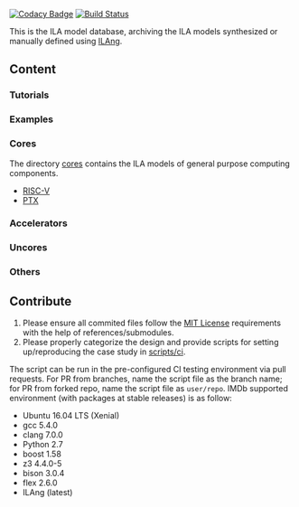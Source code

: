 [![Codacy Badge](https://api.codacy.com/project/badge/Grade/129d02949d13460c910acda8d5408cc8)](https://app.codacy.com/app/Bo-Yuan-Huang/IMDb?utm_source=github.com&utm_medium=referral&utm_content=PrincetonUniversity/IMDb&utm_campaign=Badge_Grade_Dashboard)
[![Build Status](https://travis-ci.org/PrincetonUniversity/IMDb.svg?branch=master)](https://travis-ci.org/PrincetonUniversity/IMDb)

This is the ILA model database, archiving the ILA models synthesized or manually defined using [ILAng](https://github.com/Bo-Yuan-Huang/ILAng).

## Content

### Tutorials

### Examples

### Cores

The directory [cores](cores) contains the ILA models of general purpose computing components.

-   [RISC-V](cores/RISC-V)
-   [PTX](cores/PTX)

### Accelerators

### Uncores

### Others

## Contribute

1. Please ensure all commited files follow the [MIT License](LICENSE) requirements with the help of references/submodules.
2. Please properly categorize the design and provide scripts for setting up/reproducing the case study in [scripts/ci](scripts/ci).

The script can be run in the pre-configured CI testing environment via pull requests.
For PR from branches, name the script file as the branch name; for PR from forked repo, name the script file as `user/repo`. 
IMDb supported environment (with packages at stable releases) is as follow:

- Ubuntu 16.04 LTS (Xenial)
- gcc 5.4.0 
- clang 7.0.0 
- Python 2.7
- boost 1.58
- z3 4.4.0-5
- bison 3.0.4
- flex 2.6.0
- ILAng (latest)

